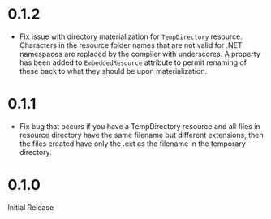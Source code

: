 # 0.1.2

* Fix issue with directory materialization for `TempDirectory` resource. Characters in the resource folder names that are not valid for .NET namespaces are replaced by the compiler with underscores. A property has been added to `EmbeddedResource` attribute to permit renaming of these back to what they should be upon materialization.

# 0.1.1

* Fix bug that occurs if you have a TempDirectory resource and all files in resource directory have the same filename but different extensions, then the files created have only the .ext as the filename in the temporary directory.

# 0.1.0

Initial Release